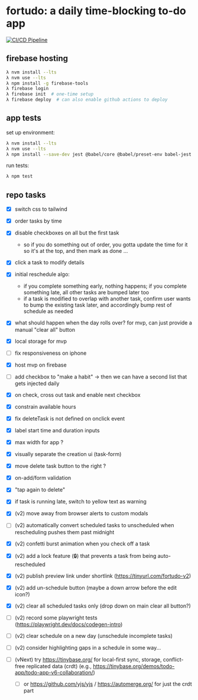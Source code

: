 # fortudo: a daily time-blocking to-do app

[![CI/CD Pipeline](https://github.com/iconix/fortudo/actions/workflows/ci-cd.yml/badge.svg)](https://github.com/iconix/fortudo/actions/workflows/ci-cd.yml)

## firebase hosting

```bash
λ nvm install --lts
λ nvm use --lts
λ npm install -g firebase-tools
λ firebase login
λ firebase init  # one-time setup
λ firebase deploy  # can also enable github actions to deploy
```

## app tests

set up environment:

```bash
λ nvm install --lts
λ nvm use --lts
λ npm install --save-dev jest @babel/core @babel/preset-env babel-jest @testing-library/dom jest-environment-jsdom
```

run tests:

```bash
λ npm test
```

## repo tasks

- [x] switch css to tailwind
- [x] order tasks by time
- [x] disable checkboxes on all but the first task
  - so if you do something out of order, you gotta update the time for it so it's at the top, and then mark as done ...
- [x] click a task to modify details
- [x] initial reschedule algo:
  - if you complete something early, nothing happens; if you complete something late, all other tasks are bumped later too
  - if a task is modified to overlap with another task, confirm user wants to bump the existing task later, and accordingly bump rest of schedule as needed
- [x] what should happen when the day rolls over? for mvp, can just provide a manual "clear all" button
- [x] local storage for mvp
- [ ] fix responsiveness on iphone
- [x] host mvp on firebase
- [ ] add checkbox to "make a habit" → then we can have a second list that gets injected daily
- [x] on check, cross out task and enable next checkbox
- [x] constrain available hours
- [x] fix deleteTask is not defined on onclick event
- [x] label start time and duration inputs
- [x] max width for app ?
- [x] visually separate the creation ui (task-form)
- [x] move delete task button to the right ?
- [x] on-add/form validation
- [x] "tap again to delete"
- [x] if task is running late, switch to yellow text as warning

- [x] (v2) move away from browser alerts to custom modals
- [ ] (v2) automatically convert scheduled tasks to unscheduled when rescheduling pushes them past midnight
- [x] (v2) confetti burst animation when you check off a task
- [x] (v2) add a lock feature (🔒) that prevents a task from being auto-rescheduled
- [x] (v2) publish preview link under shortlink (https://tinyurl.com/fortudo-v2)
- [x] (v2) add un-schedule button (maybe a down arrow before the edit icon?)
- [x] (v2) clear all scheduled tasks only (drop down on main clear all button?)
- [ ] (v2) record some playwright tests (https://playwright.dev/docs/codegen-intro)
- [ ] (v2) clear schedule on a new day (unschedule incomplete tasks)
- [ ] (v2) consider highlighting gaps in a schedule in some way...

- [ ] (vNext) try https://tinybase.org/ for local-first sync, storage, conflict-free replicated data (crdt) (e.g., https://tinybase.org/demos/todo-app/todo-app-v6-collaboration/)
  - [ ] or https://github.com/yjs/yjs / https://automerge.org/ for just the crdt part

